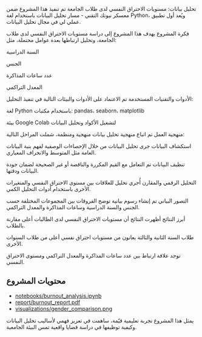 تحليل بيانات: مستويات الاحتراق النفسي لدى طلاب الجامعة
تم تنفيذ هذا المشروع ضمن معسكر نيوتك التقني - مسار تحليل البيانات باستخدام لغة Python، ويُعد أول تطبيق عملي لي في مجال تحليل البيانات.

فكرة المشروع
يهدف هذا المشروع إلى دراسة مستويات الاحتراق النفسي لدى طلاب الجامعة، وتحليل ارتباطها بعدة عوامل محتملة، مثل:

السنة الدراسية

الجنس

عدد ساعات المذاكرة

المعدل التراكمي

الأدوات والتقنيات المستخدمة
تم الاعتماد على الأدوات والبيئات التالية في تنفيذ التحليل:

لغة Python باستخدام مكتبات: pandas، seaborn، matplotlib

بيئة Google Colab لتشغيل الأكواد وتحليل البيانات

منهجية العمل
تم اتباع منهجية تحليل بيانات منهجية ومنظمة، شملت المراحل التالية:

استكشاف البيانات
جرى تحليل البيانات من خلال الإحصاءات الوصفية لفهم بنية البيانات العامة مثل المتوسط والانحراف المعياري.

تنظيف البيانات
تم التعامل مع القيم المكررة والناقصة أو غير الصحيحة لضمان جودة البيانات ودقتها.

التحليل الرقمي والمقارن
أُجري تحليل للعلاقات بين مستوى الاحتراق النفسي والمتغيرات الأخرى باستخدام أدوات التحليل الكمي.

التصور البياني
تم إنشاء رسوم بيانية توضح الفروقات بين المجموعات المختلفة حسب الجنس والسنة الدراسية وساعات المذاكرة والمعدل التراكمي.

أبرز النتائج
أظهرت النتائج أن مستويات الاحتراق النفسي لدى الطالبات أعلى مقارنة بالطلاب.

طلاب السنة الثانية والثالثة يعانون من مستويات احتراق نفسي أعلى من طلاب السنوات الأخرى.

توجد علاقة ارتباط بين عدد ساعات المذاكرة والمعدل التراكمي ومستوى الاحتراق النفسي.

## محتويات المشروع

- [notebooks/burnout_analysis.ipynb](notebooks/burnout_analysis.ipynb)  
- [report/burnout_report.pdf](report/burnout_report.pdf)  
- [visualizations/gender_comparison.png](visualizations/gender_comparison.png)



يمثل هذا المشروع تجربة تعليمية قيّمة، ساهمت في تعزيز فهمي لأساليب تحليل البيانات وكيفية توظيفها في دراسة قضايا واقعية تمس البيئة الجامعية.

